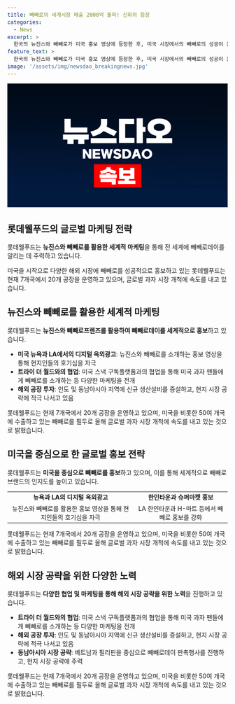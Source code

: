 ```yaml
---
title: 빼빼로의 세계시장 매출 2000억 돌파! 신화의 등장
categories:
  - News
excerpt: >
  한국의 뉴진스와 빼빼로가 미국 홍보 영상에 등장한 후, 미국 시장에서의 빼빼로의 성공이 눈에 띄고 있다. 롯데웰푸드는 미국에서 뉴진스를 활용한 빼빼로 홍보 캠페인을 성공적으로 전개하며 글로벌 마케팅에 주력하고 있으며, K-푸드의 세계적 성공으로 인해 글로벌 과자 시장에서의 입지를 더욱 굳혀가고 있다. 롯데웰푸드는 현재 글로벌 공략을 위해 미국을 비롯한 여러 해외 시장에서 다양한 홍보 및 판촉활동을 펼치고 있으며, 인도와 동남아시아 시장에도 진출해 활발한 활동을 펼치고 있다.
feature_text: >
  한국의 뉴진스와 빼빼로가 미국 홍보 영상에 등장한 후, 미국 시장에서의 빼빼로의 성공이 눈에 띄고 있다. 롯데웰푸드는 미국에서 뉴진스를 활용한 빼빼로 홍보 캠페인을 성공적으로 전개하며 글로벌 마케팅에 주력하고 있으며, K-푸드의 세계적 성공으로 인해 글로벌 과자 시장에서의 입지를 더욱 굳혀가고 있다. 롯데웰푸드는 현재 글로벌 공략을 위해 미국을 비롯한 여러 해외 시장에서 다양한 홍보 및 판촉활동을 펼치고 있으며, 인도와 동남아시아 시장에도 진출해 활발한 활동을 펼치고 있다.
image: '/assets/img/newsdao_breakingnews.jpg'
---
```


<p><img src="/assets/img/newsdao_breakingnews.jpg" alt="firstkoreanews 속보" /></p>

<h2 data-ke-size="size26">롯데웰푸드의 글로벌 마케팅 전략</h2>

<p>롯데웰푸드는 <b>뉴진스와 빼빼로를 활용한 세계적 마케팅</b>을 통해 전 세계에 빼빼로데이를 알리는 데 주력하고 있습니다.</p>

<p data-ke-size="size16">미국을 시작으로 다양한 해외 시장에 빼빼로를 성공적으로 홍보하고 있는 롯데웰푸드는 현재 7개국에서 20개 공장을 운영하고 있으며, 글로벌 과자 시장 개척에 속도를 내고 있습니다.</p>

<h2 data-ke-size="size26">뉴진스와 빼빼로를 활용한 세계적 마케팅</h2>

<p>롯데웰푸드는 <b>뉴진스와 빼빼로프렌즈를 활용하여 빼빼로데이를 세계적으로 홍보</b>하고 있습니다.</p>

<ul>
  <li><b>미국 뉴욕과 LA에서의 디지털 옥외광고</b>: 뉴진스와 빼빼로를 소개하는 홍보 영상을 통해 현지인들의 호기심을 자극</li>
  <li><b>트라이 더 월드와의 협업</b>: 미국 스낵 구독플랫폼과의 협업을 통해 미국 과자 팬들에게 빼빼로를 소개하는 등 다양한 마케팅을 전개</li>
  <li><b>해외 공장 투자</b>: 인도 및 동남아시아 지역에 신규 생산설비를 증설하고, 현지 시장 공략에 적극 나서고 있음</li>
</ul>

<p data-ke-size="size16">롯데웰푸드는 현재 7개국에서 20개 공장을 운영하고 있으며, 미국을 비롯한 50여 개국에 수출하고 있는 빼빼로를 필두로 올해 글로벌 과자 시장 개척에 속도를 내고 있는 것으로 밝혔습니다.</p>

<h2 data-ke-size="size26">미국을 중심으로 한 글로벌 홍보 전략</h2>

<p>롯데웰푸드는 <b>미국을 중심으로 빼빼로를 홍보</b>하고 있으며, 이를 통해 세계적으로 빼빼로 브랜드의 인지도를 높이고 있습니다.</p>

<table>
  <tr>
    <td style="text-align: center; height: 17px;"><b>뉴욕과 LA의 디지털 옥외광고</b></td>
    <td style="text-align: center; height: 17px;"><b>한인타운과 슈퍼마켓 홍보</b></td>
  </tr>
  <tr>
    <td style="text-align: center; height: 17px;">뉴진스와 빼빼로를 활용한 홍보 영상을 통해 현지인들의 호기심을 자극</td>
    <td style="text-align: center; height: 17px;">LA 한인타운과 H-마트 등에서 빼빼로 홍보를 강화</td>
  </tr>
</table>

<p data-ke-size="size16">롯데웰푸드는 현재 7개국에서 20개 공장을 운영하고 있으며, 미국을 비롯한 50여 개국에 수출하고 있는 빼빼로를 필두로 올해 글로벌 과자 시장 개척에 속도를 내고 있는 것으로 밝혔습니다.</p>

<h2 data-ke-size="size26">해외 시장 공략을 위한 다양한 노력</h2>

<p>롯데웰푸드는 <b>다양한 협업 및 마케팅을 통해 해외 시장 공략을 위한 노력</b>을 진행하고 있습니다.</p>

<ul>
  <li><b>트라이 더 월드와의 협업</b>: 미국 스낵 구독플랫폼과의 협업을 통해 미국 과자 팬들에게 빼빼로를 소개하는 등 다양한 마케팅을 전개</li>
  <li><b>해외 공장 투자</b>: 인도 및 동남아시아 지역에 신규 생산설비를 증설하고, 현지 시장 공략에 적극 나서고 있음</li>
  <li><b>동남아시아 시장 공략</b>: 베트남과 필리핀을 중심으로 빼빼로데이 판촉행사를 진행하고, 현지 시장 공략에 주력</li>
</ul>

<p data-ke-size="size16">롯데웰푸드는 현재 7개국에서 20개 공장을 운영하고 있으며, 미국을 비롯한 50여 개국에 수출하고 있는 빼빼로를 필두로 올해 글로벌 과자 시장 개척에 속도를 내고 있는 것으로 밝혔습니다.</p>

